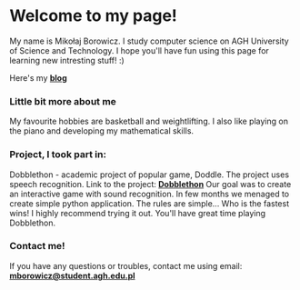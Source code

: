 # Welcome to my page!

My name is Mikołaj Borowicz. I study computer science on AGH University of Science and Technology. I hope you'll have fun using this page for learning new intresting stuff! :)

Here's my [**blog**](https://boro2001.github.io/blog)

### Little bit more about me

My favourite hobbies are basketball and weightlifting. I also like playing on the piano and developing my mathematical skills.

### Project, I took part in: 

Dobblethon - academic project of popular game, Doddle. The project uses speech recognition. 
Link to the project: [**Dobblethon**](https://github.com/AGH-Narzedzia-Informatyczne/dobblethon)
Our goal was to create an interactive game with sound recognition. In few months we menaged to create simple python application. The rules are simple... Who is the fastest wins! I highly recommend trying it out. You'll have great time playing Dobblethon.
### Contact me! 
If you have any questions or troubles, contact me using email: **mborowicz@student.agh.edu.pl**
